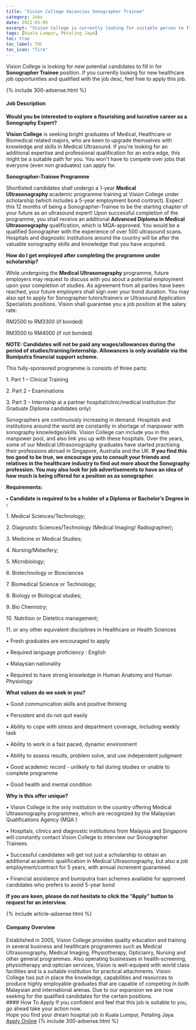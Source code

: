 ```yaml
---
title: "Vision College Vacancies Sonographer Trainee" 
category: Jobs 
date: 2021-05-05 
excerpt: "Vision College is currently looking for suitable person to fill in the Sonographer Trainee which positioned at Kuala Lumpur, Petaling Jaya" 
tags: [Kuala Lumpur, Petaling Jaya] 
toc: true 
toc_label: TOC 
toc_icon: "fire" 
--- 
```


<p>Vision College is looking for new potential candidates to fill in for <b>Sonographer Trainee</b> position. If you currently looking for new healthcare job opportunities and qualified with the job desc, feel free to apply this job.
</p>{% include 300-adsense.html %} 
<div><div><h4>Job Description</h4></div><div><div><span><div><p><strong>Would you be interested to explore a flourishing and lucrative career as a Sonography Expert?</strong></p><p><strong>Vision College</strong> is seeking bright graduates of Medical, Healthcare or Biomedical related majors, who are keen to upgrade themselves with knowledge and skills in Medical Ultrasound. If you're looking for an additional expertise and professional qualification for an extra edge, this might be a suitable path for you. You won't have to compete over jobs that everyone (even non graduates) can apply for.</p><p><strong>Sonographer-Trainee Programme</strong></p><p>Shortlisted candidates shall undergo a 1-year <strong>Medical Ultrasonography&#160;</strong>academic programme training at Vision College under scholarship (which includes a 5-year employment bond contract). Expect this 12 months of being a Sonographer-Trainee to be the starting chapter of your future as an ultrasound expert! Upon successful completion of the programme, you shall receive an additional <strong>Advanced Diploma in Medical Ultrasonography&#160;</strong>qualification, which is MQA-approved. You would be a qualified Sonographer with the experience of over 500 ultrasound scans. Hospitals and diagnostic institutions around the country will be after the valuable sonography skills and knowledge that you have acquired.&#160;</p><p><strong>How do I get employed after completing the programme under scholarship?</strong></p><p>While undergoing the <strong>Medical Ultrasonography</strong> programme, future employers may request to discuss with you about a potential employment upon your completion of studies. As agreement from all parties have been reached, your future employers shall sign over your bond duration. You may also opt to apply for Sonographer tutors/trainers or Ultrasound Application Specialists positions. Vision shall guarantee you a job position at the salary rate:</p><p>RM2500 to RM3300 (if bonded)</p><p>RM3500 to RM4000 (if not bonded)</p><p><strong>NOTE: Candidates will not be paid any wages/allowances during the period of studies/training/internship. Allowances is only available via the Bumiputra financial support scheme.</strong></p><p>This fully-sponsored programme is consists of three parts:</p><p>1. Part 1 &#8211; Clinical Training</p><p>2. Part 2 &#8211; Examinations&#160;</p><p>3. Part 3 &#8211; Internship at a partner hospital/clinic/medical institution (for Graduate Diploma candidates only)</p><p>Sonographers are continuously increasing in demand. Hospitals and institutions around the world are constantly in shortage of manpower with sonography knowledge/skills. Vision College can include you in this manpower pool, and also link you up with these hospitals. Over the years, some of our Medical Ultrasonography graduates have started practising their professions abroad in Singapore, Australia and the UK.&#160;<strong>If you find this too good to be true, we encourage you to consult your friends and relatives in the healthcare industry to find out more about the Sonography profession. You may also look for job advertisements to have an idea of how much is being offered for a position as as sonographer.&#160;</strong></p><p><strong>Requirements:</strong></p><p><strong>&#8226; Candidate is required to be a holder of a Diploma or Bachelor&#8217;s Degree in :</strong></p><p>1. Medical Sciences/Technology;</p><p>2. Diagnostic Sciences/Technology (Medical Imaging/ Radiographer);</p><p>3. Medicine or Medical Studies;</p><p>4. Nursing/Midwifery;</p><p>5.&#160;Microbiology;</p><p>6. Biotechnology or Biosciences</p><p>7. Biomedical Science or Technology;</p><p>8. Biology or Biological studies;</p><p>9. Bio Chemistry;</p><p>10. Nutrition or Dietetics management;</p><p>11. or any other equivalent disciplines in Healthcare or Health Sciences&#160;</p><p>&#8226; Fresh graduates are encouraged to apply</p><p>&#8226; Required language proficiency : English</p><p>&#8226; Malaysian nationality</p><p>&#8226; Required to have strong knowledge in Human Anatomy and Human Physiology</p><p><strong>What values do we seek in you?</strong></p><p>&#8226; Good communication skills and positive thinking</p><p>&#8226; Persistent and do not quit easily</p><p>&#8226; Ability to cope with stress and department coverage, including weekly task</p><p>&#8226; Ability to work in a fast paced, dynamic environment</p><p>&#8226; Ability to assess results, problem solve, and use independent judgment</p><p>&#8226; Good academic record - unlikely to fail during studies or unable to complete programme</p><p>&#8226; Good health and mental condition</p><p><strong>Why is this offer unique?</strong></p><p>&#8226; Vision College is the only institution in the country offering Medical Ultrasonography programmes, which are recognized by the Malaysian Qualifications Agency (MQA )</p><p>&#8226; Hospitals, clinics and diagnostic institutions from Malaysia and Singapore will constantly contact Vision College to&#160;interview our Sonographer Trainees.&#160;</p><p>&#8226; Successful candidates will get not just a scholarship to obtain an additional academic qualification in Medical Ultrasonography, but also a job employment/contract for 5 years, with annual increment guaranteed.</p><p>&#8226; Financial assistance and bumiputra loan schemes available for approved candidates who prefers to avoid 5-year bond&#160;</p><p><strong>If you are keen, please do not hesitate to click the &#8220;Apply&#8221; button to request for an interview.</strong></p></div></span></div></div></div> 
{% include article-adsense.html %} 
<div><div><h4>Company Overview</h4></div><div><div><span><div><div>
	Established in 2005, Vision College provides quality education and training in several business and healthcare programmes such as Medical Ultrasonography, Medical Imaging, Physiotherapy, Opticianry, Nursing and other general programmes. Also operating businesses in health-screening, physiotherapy and optician services, Vision is well-equiped with world class facilities and is a suitable institution for practical attachments. Vision College has put in place the knowledge, capabilities and resources to produce highly employable graduates that are capable of competing in both Malaysian and international arenas. Due to our expansion we are now seeking for the qualified candidates for the certain positions.</div></div></span></div></div></div> 
#### How To Apply 
If you confident and feel that this job is suitable to you, go ahead take your action now. <br/> 
Hope you find your dream hospital job in Kuala Lumpur, Petaling Jaya. <br/> 
<a href="https://www.jobstreet.com.my/en/job/sonographer-trainee-4557407?jobId=jobstreet-my-job-4557407" class="btn btn--warning" target="_blank" rel="nofollow noopenner">Apply Online</a> 
{% include 300-adsense.html %} 